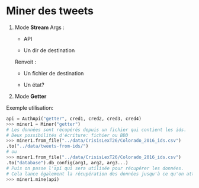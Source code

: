# Miner des tweets

1. Mode **Stream**
   Args :
   
   - API
   
   - Un dir de destination
   
   Renvoit :
   
   - Un fichier de destination
   
   - Un état?

1. Mode **Getter**

Exemple utilisation: 

```py
api = AuthApi("getter", cred1, cred2, cred3, cred4)
>>> miner1 = Miner("getter")
# Les données sont récupérés depuis un fichier qui contient les ids.
# Deux possibilités d'écriture: fichier ou BDD
>>> miner1.from_file("../data/CrisisLexT26/Colorado_2016_ids.csv")
.to("../data/tweets-from-ids/")
# ou
>>> miner1.from_file("../data/CrisisLexT26/Colorado_2016_ids.csv")
.to("database").db_config(arg1, arg2, arg3...)
# Puis on passe l'api qui sera utilisée pour récupérer les données.
# Cela lance également la récupération des données jusqu'à ce qu'on atteigne la limite d'appels
>>> miner1.mine(api)
```
